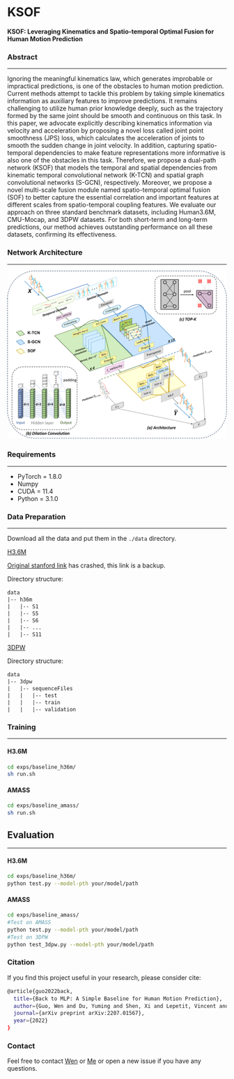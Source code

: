 # KSOF
**KSOF: Leveraging Kinematics and Spatio-temporal Optimal Fusion for Human Motion Prediction** 

### Abstract
------
Ignoring the meaningful kinematics law, which generates improbable or impractical predictions, is one of the obstacles
to human motion prediction. Current methods attempt to tackle this problem by taking simple kinematics information
as auxiliary features to improve predictions. It remains challenging to utilize human prior knowledge deeply, such
as the trajectory formed by the same joint should be smooth and continuous on this task. In this paper, we advocate
explicitly describing kinematics information via velocity and acceleration by proposing a novel loss called joint point
smoothness (JPS) loss, which calculates the acceleration of joints to smooth the sudden change in joint velocity. In
addition, capturing spatio-temporal dependencies to make feature representations more informative is also one of the
obstacles in this task. Therefore, we propose a dual-path network (KSOF) that models the temporal and spatial dependencies from kinematic temporal convolutional network (K-TCN) and spatial graph convolutional networks (S-GCN),
respectively. Moreover, we propose a novel multi-scale fusion module named spatio-temporal optimal fusion (SOF)
to better capture the essential correlation and important features at different scales from spatio-temporal coupling
features. We evaluate our approach on three standard benchmark datasets, including Human3.6M, CMU-Mocap, and
3DPW datasets. For both short-term and long-term predictions, our method achieves outstanding performance on all
these datasets, confirming its effectiveness.

### Network Architecture
------
![image](images/architecture.png)

### Requirements
------
- PyTorch = 1.8.0
- Numpy
- CUDA = 11.4
- Python = 3.1.0

### Data Preparation
------
Download all the data and put them in the `./data` directory.

[H3.6M](https://drive.google.com/file/d/15OAOUrva1S-C_BV8UgPORcwmWG2ul4Rk/view?usp=share_link)

[Original stanford link](http://www.cs.stanford.edu/people/ashesh/h3.6m.zip) has crashed, this link is a backup.

Directory structure:
```shell script
data
|-- h36m
|   |-- S1
|   |-- S5
|   |-- S6
|   |-- ...
|   |-- S11
```


[3DPW](https://virtualhumans.mpi-inf.mpg.de/3DPW/)

Directory structure: 
```shell script
data
|-- 3dpw
|   |-- sequenceFiles
|   |   |-- test
|   |   |-- train
|   |   |-- validation
```

### Training
------
#### H3.6M
```bash
cd exps/baseline_h36m/
sh run.sh
```

#### AMASS
```bash
cd exps/baseline_amass/
sh run.sh
```

## Evaluation
------
#### H3.6M
```bash
cd exps/baseline_h36m/
python test.py --model-pth your/model/path
```

#### AMASS
```bash
cd exps/baseline_amass/
#Test on AMASS
python test.py --model-pth your/model/path 
#Test on 3DPW
python test_3dpw.py --model-pth your/model/path 
```

### Citation
If you find this project useful in your research, please consider cite:
```bash
@article{guo2022back,
  title={Back to MLP: A Simple Baseline for Human Motion Prediction},
  author={Guo, Wen and Du, Yuming and Shen, Xi and Lepetit, Vincent and Xavier, Alameda-Pineda and Francesc, Moreno-Noguer},
  journal={arXiv preprint arXiv:2207.01567},
  year={2022}
}
```

### Contact
Feel free to contact [Wen](wen.guo@inria.fr) or [Me](yuming.du@enpc.fr) or open a new issue if you have any questions.
